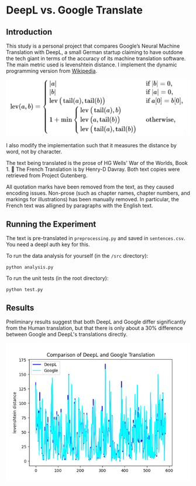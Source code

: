 # DeepL vs. Google Translate

## Introduction
This study is a personal project that compares Google’s Neural Machine Translation with DeepL, a small German startup claiming to have outdone the tech giant in terms of the accuracy of its machine translation software.
The main metric used is levenshtein distance. I implement the dynamic programming version from [Wikipedia](https://en.wikipedia.org/wiki/Levenshtein_distance).

![](images/levenshtein.png)

I also modify the implementation such that it measures the distance by word, not by character.

The text being translated is the prose of HG Wells' War of the Worlds, Book 1. 🚀 The French Translation is by Henry-D Davray.
Both text copies were retrieved from Project Gutenberg.

All quotation marks have been removed from the text, as they caused encoding issues. Non-prose (such as chapter names, chapter numbers, and markings for illustrations) has been manually removed. In particular, the French text was alligned by paragraphs with the English text.

## Running the Experiment

The text is pre-translated in `preprocessing.py` and saved in `sentences.csv`. You need a deepl auth key for this.

To run the data analysis for yourself (in the `/src` directory):
```
python analysis.py
```

To run the unit tests (in the root directory):
```
python test.py
```

## Results

Preliminary results suggest that both DeepL and Google differ significantly from the Human translation, but that there is only about a 30% difference between Google and DeepL's translations directly. 

![](images/figure.png)